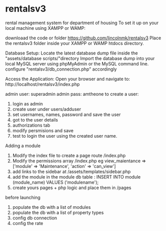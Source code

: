 # rentalsv3
rental management system for department of housing
To set it up on your local machine using XAMPP or WAMP:

downloaad the code or folder https://github.com/lincolnmk/rentalsv3 
Place the rentalsv3 folder inside your XAMPP or WAMP htdocs directory.

Database Setup:
Locate the latest database dump file inside the "assets/database scripts/"directory
Import the database dump into your local MySQL server using phpMyAdmin or the MySQL command line.
configure "rentalsv3/db_connection.php" accordingly

Access the Application:
Open your browser and navigate to:
http://localhost/rentalsv3/index.php

admin user:  superadmin
admin pass:  amtheone
to create a user: 
1. login as admin
2. create user under users/adduser
3. set usernames, names, password and save the user 
4. got to the user details
5. authorizations tab
6. modify persmisions and save
7. test to login the user using the created user name.


Adding a module 
1. Modify the index file to create a page route /index.php
2. Modify the permissions array /index.php   eg  view_maientance =>['module' => 'Maintenance', 'action' => 'can_view']
3. add links to the sidebar at /assets/templates/sidebar.php
4. add the module in the module db table  : INSERT INTO module (module_name) VALUES ('modulename');
5. create yours pages + php logic and place them in /pages

before launching
1. populate the db with a list of modules 
2. populate the db with a list of property types
3. config db connection
4. config the rate
